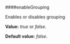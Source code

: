 ﻿####enableGrouping

Enables or disables grouping

**Value:** *true* or *false*.

**Default value:** *false*.
